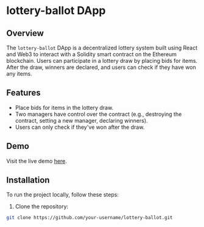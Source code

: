 # lottery-ballot DApp

## Overview

The `lottery-ballot` DApp is a decentralized lottery system built using React and Web3 to interact with a Solidity smart contract on the Ethereum blockchain. 
Users can participate in a lottery draw by placing bids for items. After the draw, winners are declared, and users can check if they have won any items.

## Features

- Place bids for items in the lottery draw.
- Two managers have control over the contract (e.g., destroying the contract, setting a new manager, declaring winners).
- Users can only check if they've won after the draw.

## Demo

Visit the live demo [here](https://altiparmakis.github.io/my-Lottery-DApp/).

## Installation

To run the project locally, follow these steps:

1. Clone the repository:

```bash
git clone https://github.com/your-username/lottery-ballot.git
